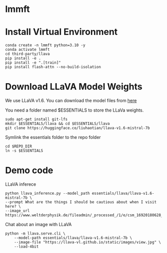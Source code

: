 # lmmft

# Install Virtual Environment
```
conda create -n lmmft python=3.10 -y
conda activate lmmft
cd third-party/llava
pip install -e .
pip install -e ".[train]"
pip install flash-attn --no-build-isolation
```

# Download LLaVA Model Weights 
We use LLaVA v1.6. You can download the model files from [here](
https://huggingface.co/liuhaotian/llava-v1.6-mistral-7b?clone=true)


You need a folder named $ESSENTIALS to store the LLaVa weights.
```
sudo apt-get install git-lfs
mkdir $ESSENTIALS/llava && cd $ESSENTIALS/llava
git clone https://huggingface.co/liuhaotian/llava-v1.6-mistral-7b
```

Symlink the essentials folder to the repo folder
```
cd $REPO_DIR
ln -s $ESSENTIALS
```

# Demo code
LLaVA inferece 
```
python llava_inference.py --model_path essentials/llava/llava-v1.6-mistral-7b \
--prompt What are the things I should be cautious about when I visit here? \
--image_url https://www.weltderphysik.de/fileadmin/_processed_/1/e/csm_16920180628_Fuego_Thinkstock_6e2093c444.webp
```

Chat about an image with LLaVA 
```
python -m llava.serve.cli \
    --model-path essentials/llava/llava-v1.6-mistral-7b \
    --image-file "https://llava-vl.github.io/static/images/view.jpg" \
    --load-4bit
```